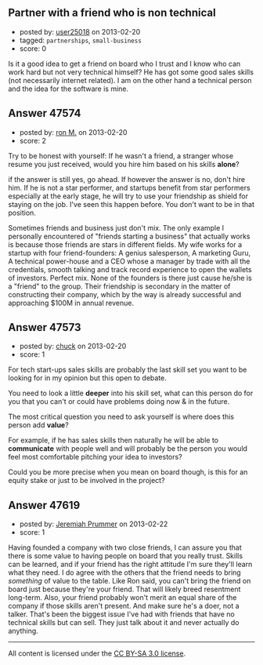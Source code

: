 ## Partner with a friend who is non technical

- posted by: [user25018](https://stackexchange.com/users/-1/25018-user25018) on 2013-02-20
- tagged: `partnerships`, `small-business`
- score: 0

Is it a good idea to get a friend on board who I trust and I know who can work hard but not very technical himself? 
He has got some good sales skills (not necessarily internet related). I am on the other hand a technical person and the idea for the software is mine.


## Answer 47574

- posted by: [ron M.](https://stackexchange.com/users/-1/2122-ron-m) on 2013-02-20
- score: 2

Try to be honest with yourself: If he wasn't a friend, a stranger whose resume you just received, would you hire him based on his skills **alone**?

if the answer is still yes, go ahead. If however the answer is no, don't hire him. If he is not a star performer, and startups benefit from star performers especially at the early stage, he will try to use your friendship as shield for staying on the job. I've seen this happen before. You don't want to be in that position.

Sometimes friends and business just don't mix. The only example I personally encountered of "friends starting a business" that actually works is because those friends are stars in different fields. My wife works for a startup with four friend-founders:  A genius salesperson, A marketing Guru, A technical power-house and a CEO whose a manager by trade with all the credentials, smooth talking and track record experience to open the wallets of investors. Perfect mix. None of the founders is there just cause he/she is a "friend" to the group. Their friendship is secondary in the matter of constructing their company, which by the way is already successful and approaching $100M in annual revenue.
  


## Answer 47573

- posted by: [chuck](https://stackexchange.com/users/-1/22377-chuck) on 2013-02-20
- score: 1

For tech start-ups sales skills are probably the last skill set you want to be looking for in my opinion but this open to debate. 

You need to look a little **deeper** into his skill set, what can this person do for you that you can't or could have problems doing now & in the future. 

The most critical question you need to ask yourself is where does this person add **value**? 

For example, if he has sales skills then naturally he will be able to **communicate** with people well and will probably be the person you would feel most comfortable pitching your idea to investors? 

Could you be more precise when you mean on board though, is this for an equity stake or just to be involved in the project?




## Answer 47619

- posted by: [Jeremiah Prummer](https://stackexchange.com/users/-1/23938-jeremiah-prummer) on 2013-02-22
- score: 1

Having founded a company with two close friends, I can assure you that there is some value to having people on board that you really trust. Skills can be learned, and if your friend has the right attitude I'm sure they'll learn what they need. I do agree with the others that the friend needs to bring *something* of value to the table. Like Ron said, you can't bring the friend on board just because they're your friend. That will likely breed resentment long-term. Also, your friend probably won't merit an equal share of the company if those skills aren't present. And make sure he's a doer, not a talker. That's been the biggest issue I've had with friends that have no technical skills but can sell. They just talk about it and never actually do anything.



---

All content is licensed under the [CC BY-SA 3.0 license](https://creativecommons.org/licenses/by-sa/3.0/).
